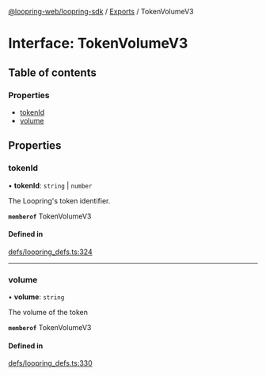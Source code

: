 [@loopring-web/loopring-sdk](../README.md) / [Exports](../modules.md) / TokenVolumeV3

# Interface: TokenVolumeV3

## Table of contents

### Properties

- [tokenId](TokenVolumeV3.md#tokenid)
- [volume](TokenVolumeV3.md#volume)

## Properties

### tokenId

• **tokenId**: `string` \| `number`

The Loopring\'s token identifier.

**`memberof`** TokenVolumeV3

#### Defined in

[defs/loopring_defs.ts:324](https://github.com/Loopring/loopring_sdk/blob/acbd5a2/src/defs/loopring_defs.ts#L324)

___

### volume

• **volume**: `string`

The volume of the token

**`memberof`** TokenVolumeV3

#### Defined in

[defs/loopring_defs.ts:330](https://github.com/Loopring/loopring_sdk/blob/acbd5a2/src/defs/loopring_defs.ts#L330)
